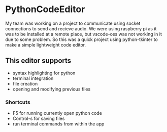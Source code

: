 # PythonCodeEditor
My team was working on a project to communicate using socket connections to send and recieve audio. We were using raspberry pi as it was to be installed at a remote place, but vscode-oss was not working in it due to some problem. So this was a quick project using python-tkinter to make a simple lightweight code editor.

## This editor supports 
- syntax highlighting for python
- terminal integration
- file creation
- opening and modifying previous files

### Shortcuts
- F5 for running currently open python code
- Control-s for saving files
- run terminal commands from within the app

